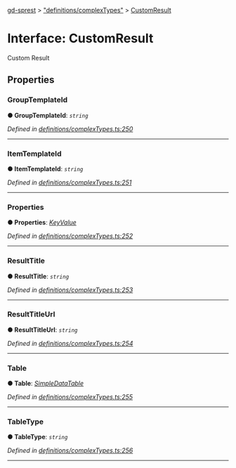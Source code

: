 [gd-sprest](../README.md) > ["definitions/complexTypes"](../modules/_definitions_complextypes_.md) > [CustomResult](../interfaces/_definitions_complextypes_.customresult.md)



# Interface: CustomResult


Custom Result


## Properties
<a id="grouptemplateid"></a>

###  GroupTemplateId

**●  GroupTemplateId**:  *`string`* 

*Defined in [definitions/complexTypes.ts:250](https://github.com/gunjandatta/sprest/blob/3de79f1/src/definitions/complexTypes.ts#L250)*





___

<a id="itemtemplateid"></a>

###  ItemTemplateId

**●  ItemTemplateId**:  *`string`* 

*Defined in [definitions/complexTypes.ts:251](https://github.com/gunjandatta/sprest/blob/3de79f1/src/definitions/complexTypes.ts#L251)*





___

<a id="properties"></a>

###  Properties

**●  Properties**:  *[KeyValue](_definitions_complextypes_.keyvalue.md)* 

*Defined in [definitions/complexTypes.ts:252](https://github.com/gunjandatta/sprest/blob/3de79f1/src/definitions/complexTypes.ts#L252)*





___

<a id="resulttitle"></a>

###  ResultTitle

**●  ResultTitle**:  *`string`* 

*Defined in [definitions/complexTypes.ts:253](https://github.com/gunjandatta/sprest/blob/3de79f1/src/definitions/complexTypes.ts#L253)*





___

<a id="resulttitleurl"></a>

###  ResultTitleUrl

**●  ResultTitleUrl**:  *`string`* 

*Defined in [definitions/complexTypes.ts:254](https://github.com/gunjandatta/sprest/blob/3de79f1/src/definitions/complexTypes.ts#L254)*





___

<a id="table"></a>

###  Table

**●  Table**:  *[SimpleDataTable](_definitions_complextypes_.simpledatatable.md)* 

*Defined in [definitions/complexTypes.ts:255](https://github.com/gunjandatta/sprest/blob/3de79f1/src/definitions/complexTypes.ts#L255)*





___

<a id="tabletype"></a>

###  TableType

**●  TableType**:  *`string`* 

*Defined in [definitions/complexTypes.ts:256](https://github.com/gunjandatta/sprest/blob/3de79f1/src/definitions/complexTypes.ts#L256)*





___


